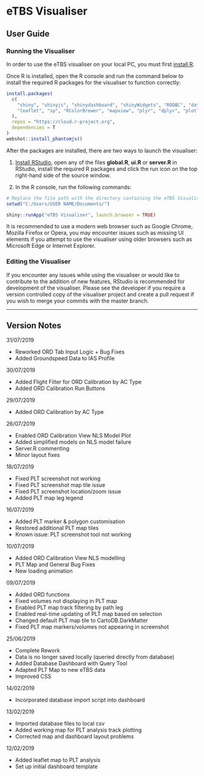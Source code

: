# eTBS Visualiser

## User Guide

### Running the Visualiser

In order to use the eTBS visualiser on your local PC, you must first [install R](https://cloud.r-project.org/).

Once R is installed, open the R console and run the command below to install the required R packages for the visualiser to function correctly:

```r
install.packages(
  c(
    "shiny", "shinyjs", "shinydashboard", "shinyWidgets", "RODBC", "data.table", "DT",
    "leaflet", "sp", "RColorBrewer", "mapview", "plyr", "dplyr", "plotly"
  ),
  repos = "https://cloud.r-project.org",
  dependencies = T
)
webshot::install_phantomjs()
```

After the packages are installed, there are two ways to launch the visualiser:

1. [Install RStudio](https://www.rstudio.com/products/rstudio/download/#download), open any of the files **global.R**, **ui.R** or **server.R** in RStudio, install the required R packages and click the run icon on the top right-hand side of the source window.

2. In the R console, run the following commands:

```r
# Replace the file path with the directory containing the eTBS Visualiser folder
setwd("C:/Users/USER NAME/Documents/")

shiny::runApp("eTBS Visualiser", launch.browser = TRUE)
```

It is recommended to use a modern web browser such as Google Chrome, Mozilla Firefox or Opera, you may encounter issues such as missing UI elements if you attempt to use the visualiser using older browsers such as Microsoft Edge or Internet Explorer.

### Editing the Visualiser

If you encounter any issues while using the visualiser or would like to contribute to the addition of new features, RStudio is recommended for development of the visualiser. Please see the developer if you require a version controlled copy of the visualiser project and create a pull request if you wish to merge your commits with the master branch.

---

## Version Notes

31/07/2019

* Reworked ORD Tab Input Logic + Bug Fixes
* Added Groundspeed Data to IAS Profile

30/07/2019

* Added Flight Filter for ORD Calibration by AC Type
* Added ORD Calibration Run Buttons

29/07/2019

* Added ORD Calibration by AC Type

26/07/2019

* Enabled ORD Calibration View NLS Model Plot
* Added simplified models on NLS model failure
* Server.R commenting
* Minor layout fixes

18/07/2019

* Fixed PLT screenshot not working
* Fixed PLT screenshot map tile issue
* Fixed PLT screenshot location/zoom issue
* Added PLT map leg legend

16/07/2019

* Added PLT marker & polygon customisation
* Restored additional PLT map tiles
* Known issue: PLT screenshot tool not working

10/07/2019

* Added ORD Calibration View NLS modelling
* PLT Map and General Bug Fixes
* New loading animation

09/07/2019

* Added ORD functions
* Fixed volumes not displaying in PLT map
* Enabled PLT map track filtering by path leg
* Enabled real-time updating of PLT map based on selection
* Changed default PLT map tile to CartoDB.DarkMatter
* Fixed PLT map markers/volumes not appearing in screenshot

25/06/2019

* Complete Rework
* Data is no longer saved locally (queried directly from database)
* Added Database Dashboard with Query Tool
* Adapted PLT Map to new eTBS data
* Improved CSS

14/02/2019

* Incorporated database import script into dashboard

13/02/2019

* Imported database files to local csv
* Added working map for PLT analysis track plotting
* Corrected map and dashboard layout problems

12/02/2019

* Added leaflet map to PLT analysis
* Set up initial dashboard template